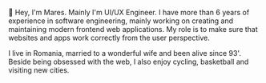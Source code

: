 👋 Hey, I'm Mares. Mainly I'm UI/UX Engineer. I have more than 6 years of experience in software engineering, 
mainly working on creating and maintaining modern frontend web applications. My role is to make sure that websites 
and apps work correctly from the user perspective.

I live in Romania, married to a wonderful wife and been alive since 93'. 
Beside being obsessed with the web, I also enjoy cycling, basketball and visiting new cities.

<!---
smoothwizz/smoothwizz is a ✨ special ✨ repository because its `README.md` (this file) appears on your GitHub profile.
You can click the Preview link to take a look at your changes.
--->
